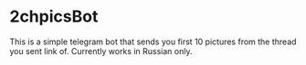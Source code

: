 # 2chpicsBot

This is a simple telegram bot that sends you first 10 pictures from the thread you sent link of. Currently works in Russian only.
